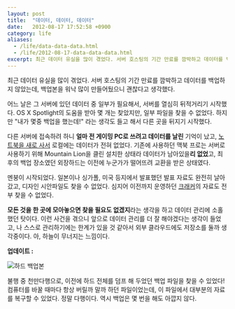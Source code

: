 ```yaml
---
layout: post
title:  "데이터, 데이터, 데이터"
date:   2012-08-17 17:52:58 +0900
category: life
aliases:
  - /life/data-data-data.html
  - /life/2012-08-17-data-data-data.html
excerpt: 최근 데이터 유실을 많이 겪었다. 서버 호스팅의 기간 만료를 깜박하고 데이터를 백업하지 않았는데, 백업본을 워낙 많이 만들어뒀으니 괜찮다고 생각했다.
---
```


최근 데이터 유실을 많이 겪었다. 서버 호스팅의 기간 만료를 깜박하고 데이터를 백업하지 않았는데, 백업본을 워낙 많이 만들어뒀으니 괜찮다고 생각했다.

어느 날은 그 서버에 있던 데이터 중 일부가 필요해서, 서버를 열심히 뒤적거리기 시작했다. OS X Spotlight의 도움을 받아 몇 개는 찾았지만, 일부 파일을 찾을 수 없었다. 하지만 "내가 몇중 백업을 했는데!" 라는 생각도 들고 해서 다른 곳을 뒤지기 시작했다.

다른 서버에 접속하려 하니 **얼마 전 게이밍 PC로 쓰려고 데이터를 날린** 기억이 났고, [노트북을 새로 사서](http://si.mpli.st/posts/macbook-air-sinhyeong-gumae) 로컬에는 데이터가 전혀 없었다. 기존에 사용하던 맥북 프로는 서버로 사용하기 위해 Mountain Lion을 클린 설치한 상태라 데이터가 남아있을**리 없었**고, 최후의 백업 장소였던 외장하드는 이전에 누군가가 떨어뜨려 교환을 받은 상태였다.

멘붕이 시작되었다. 일본이나 싱가폴, 미국 등지에서 발표했던 발표 자료도 완전히 날아갔고, 디자인 시안파일도 찾을 수 없었다. 심지어 이전까지 운영하던 [크래커](http://premist.typepad.com/blog/2010/01/%EB%B0%94%EC%82%AD%EB%B0%94%EC%82%AD-%EB%B8%94%EB%A1%9C%EA%B7%B8-%ED%81%AC%EB%9E%98%EC%BB%A4-%EC%84%9C%EB%B9%84%EC%8A%A4-%EB%9F%B0%EC%B9%AD-%EC%A4%80%EB%B9%84.html)의 자료도 전부 찾을 수 없었다.

**모든 것을 한 곳에 모아놓으면 찾을 필요도 없겠지**라는 생각을 하고 데이터 관리에 소홀했던 탓이다. 이런 사건을 겪으니 앞으로 데이터 관리를 더 잘 해야겠다는 생각이 들었고, 나 스스로 관리하기에는 한계가 있을 것 같아서 외부 클라우드에도 저장소를 둘까 생각중이다. 아, 하늘이 무너지는 느낌이다.

**업데이트 :**

![하드 백업본](https://cdn.si.mpli.st/2012-08-17-backup.png)

불행 중 천만다행으로, 이전에 하드 전체를 덤프 해 두었던 백업 파일을 찾을 수 있었다! 컴퓨터를 바꿀 때마다 항상 버릴까 말까 하던 파일이었는데, 이 파일에서 대부분의 자료를 복구할 수 있었다. 정말 다행이다. 역시 백업은 몇 번을 해도 아깝지 않다.